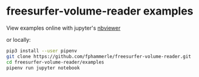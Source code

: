 # freesurfer-volume-reader examples

View examples online with jupyter's
[nbviewer](https://nbviewer.jupyter.org/github/fphammerle/freesurfer-volume-reader/tree/master/examples/)

or locally:
```sh
pip3 install --user pipenv
git clone https://github.com/fphammerle/freesurfer-volume-reader.git
cd freesurfer-volume-reader/examples
pipenv run jupyter notebook
```
